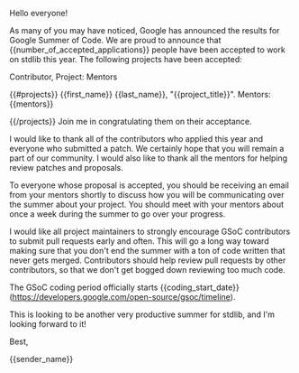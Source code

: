 Hello everyone!

As many of you may have noticed, Google has announced the results for Google Summer of Code. We are proud to announce that {{number_of_accepted_applications}} people have been accepted to work on stdlib this year. The following projects have been accepted:

Contributor, Project: Mentors

{{#projects}}
{{first_name}} {{last_name}}, "{{project_title}}". Mentors: {{mentors}}

{{/projects}}
Join me in congratulating them on their acceptance.

I would like to thank all of the contributors who applied this year and everyone who submitted a patch. We certainly hope that you will remain a part of our community. I would also like to thank all the mentors for helping review patches and proposals.

To everyone whose proposal is accepted, you should be receiving an email from your mentors shortly to discuss how you will be communicating over the summer about your project. You should meet with your mentors about once a week during the summer to go over your progress.

I would like all project maintainers to strongly encourage GSoC contributors to submit pull requests early and often. This will go a long way toward making sure that you don't end the summer with a ton of code written that never gets merged. Contributors should help review pull requests by other contributors, so that we don't get bogged down reviewing too much code.

The GSoC coding period officially starts {{coding_start_date}} (https://developers.google.com/open-source/gsoc/timeline).

This is looking to be another very productive summer for stdlib, and I'm looking forward to it!

Best,

{{sender_name}}
